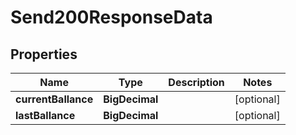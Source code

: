 

# Send200ResponseData


## Properties

| Name | Type | Description | Notes |
|------------ | ------------- | ------------- | -------------|
|**currentBallance** | **BigDecimal** |  |  [optional] |
|**lastBallance** | **BigDecimal** |  |  [optional] |



